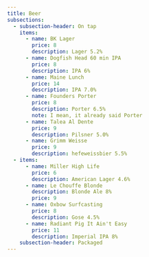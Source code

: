 ```yaml
---
title: Beer
subsections:
  - subsection-header: On tap
    items:
      - name: BK Lager
        price: 8
        description: Lager 5.2%
      - name: Dogfish Head 60 min IPA
        price: 8
        description: IPA 6%
      - name: Maine Lunch
        price: 14
        description: IPA 7.0%
      - name: Founders Porter
        price: 8
        description: Porter 6.5%
        note: I mean, it already said Porter
      - name: Talea Al Dente
        price: 9
        description: Pilsner 5.0%
      - name: Grimm Weisse
        price: 9
        description: hefeweissbier 5.5%
  - items:
      - name: Miller High Life
        price: 6
        description: American Lager 4.6%
      - name: Le Chouffe Blonde
        description: Blonde Ale 8%
        price: 9
      - name: Oxbow Surfcasting
        price: 8
        description: Gose 4.5%
      - name: Radiant Pig It Ain't Easy
        price: 11
        description: Imperial IPA 8%
    subsection-header: Packaged
---
```

